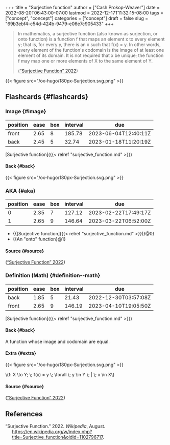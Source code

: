 +++
title = "Surjective function"
author = ["Cash Prokop-Weaver"]
date = 2022-08-20T06:43:00-07:00
lastmod = 2022-12-17T11:32:15-08:00
tags = ["concept", "concept"]
categories = ["concept"]
draft = false
slug = "69b3ebf4-c54d-424b-9479-e06e7c905433"
+++

> In mathematics, a surjective function (also known as surjection, or onto function) is a function f that maps an element x to every element y; that is, for every y, there is an x such that f(x) = y. In other words, every element of the function's codomain is the image of at least one element of its domain. It is not required that x be unique; the function f may map one or more elements of X to the same element of Y.
>
> (<a href="#citeproc_bib_item_1">“Surjective Function” 2022</a>)

{{< figure src="/ox-hugo/180px-Surjection.svg.png" >}}


## Flashcards {#flashcards}


### Image {#image}

| position | ease | box | interval | due                  |
|----------|------|-----|----------|----------------------|
| front    | 2.65 | 8   | 185.78   | 2023-06-04T12:40:11Z |
| back     | 2.45 | 5   | 32.74    | 2023-01-18T11:20:19Z |

[Surjective function]({{< relref "surjective_function.md" >}})


#### Back {#back}

{{< figure src="/ox-hugo/180px-Surjection.svg.png" >}}


### AKA {#aka}

| position | ease | box | interval | due                  |
|----------|------|-----|----------|----------------------|
| 0        | 2.35 | 7   | 127.12   | 2023-02-22T17:49:17Z |
| 1        | 2.65 | 9   | 146.64   | 2023-03-22T06:52:00Z |

-   {{[Surjective function]({{< relref "surjective_function.md" >}})}@0}
-   {{An "onto" function}@1}


#### Source {#source}

(<a href="#citeproc_bib_item_1">“Surjective Function” 2022</a>)


### Definition (Math) {#definition--math}

| position | ease | box | interval | due                  |
|----------|------|-----|----------|----------------------|
| back     | 1.85 | 5   | 21.43    | 2022-12-30T03:57:08Z |
| front    | 2.65 | 9   | 146.19   | 2023-04-10T19:05:50Z |

[Surjective function]({{< relref "surjective_function.md" >}})


#### Back {#back}

A function whose image and codomain are equal.


#### Extra {#extra}

{{< figure src="/ox-hugo/180px-Surjection.svg.png" >}}

\\(f: X \to Y; \\; f(x) = y \\; \forall \\; y \in Y \\; | \\; x \in X\\)


#### Source {#source}

(<a href="#citeproc_bib_item_1">“Surjective Function” 2022</a>)

## References

<style>.csl-entry{text-indent: -1.5em; margin-left: 1.5em;}</style><div class="csl-bib-body">
  <div class="csl-entry"><a id="citeproc_bib_item_1"></a>“Surjective Function.” 2022. <i>Wikipedia</i>, August. <a href="https://en.wikipedia.org/w/index.php?title=Surjective_function&oldid=1102796717">https://en.wikipedia.org/w/index.php?title=Surjective_function&#38;oldid=1102796717</a>.</div>
</div>
